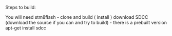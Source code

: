 Steps to build:

You will need stm8flash - clone and build ( install )
download SDCC (download the source if you can and try to build) - there is a prebuilt version apt-get install sdcc

